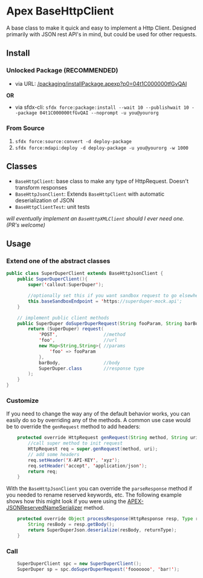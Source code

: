# Apex BaseHttpClient

A base class to make it quick and easy to implement a Http Client.  Designed primarily with JSON rest API's in mind, but could be used for other requests.

## Install

### Unlocked Package (RECOMMENDED)

- via URL: [/packaging/installPackage.apexp?p0=04t1C000000tfGvQAI](https://login.salesforce.com/packaging/installPackage.apexp?p0=04t1C000000tfGvQAI)

**OR**

- via sfdx-cli: `sfdx force:package:install --wait 10 --publishwait 10 --package 04t1C000000tfGvQAI --noprompt -u you@yourorg`


### From Source
1. `sfdx force:source:convert -d deploy-package`
2. `sfdx force:mdapi:deploy -d deploy-package -u you@yourorg -w 1000`

## Classes

- `BaseHttpClient`: base class to make any type of HttpRequest.  Doesn't transform responses
- `BaseHttpJsonClient`: Extends `BaseHttpClient` with automatic deserialization of JSON
- `BaseHttpClientTest`: unit tests

*will eventually implement an `BaseHttpXMLClient` should I ever need one. (PR's welcome)*

## Usage

### Extend one of the abstract classes

```java
public class SuperDuperClient extends BaseHttpJsonClient {
    public SuperDuperClient(){
        super('callout:SuperDuper');

        //optionally set this if you want sandbox request to go elsewhere
        this.baseSandboxEndpoint = 'https://superduper-mock.api';
    }

    // implement public client methods
    public SuperDuper doSuperDuperRequest(String fooParam, String barBody){
        return (SuperDuper) request(
            'POST',                 //method
            'foo',                  //url
            new Map<String,String>{ //params
                'foo' => fooParam
            },
            barBody,                //body
            SuperDuper.class        //response type
        );
    }
}
```

### Customize

If you need to change the way any of the default behavior works, you can easily do so by overriding any of the methods.  A common use case would be to override the `genRequest` method to add headers:

``` java
    protected override HttpRequest genRequest(String method, String uri){
        //call super method to init request
        HttpRequest req = super.genRequest(method, uri);
        // add some headers
        req.setHeader('X-API-KEY', 'xyz');
        req.setHeader('accept', 'application/json');
        return req;
    }
```

With the `BaseHttpJsonClient` you can override the `parseResponse` method if you needed to rename reserved keywords, etc. The following example shows how this might look if you were using the [APEX-JSONReservedNameSerializer](https://github.com/ChuckJonas/APEX-JSONReservedNameSerializer) method.

```java
    protected override Object processResponse(HttpResponse resp, Type returnType){
        String resBody = resp.getBody();
        return SuperDuperJson.deserialize(resBody, returnType);
    }
```

### Call

```java
    SuperDuperClient spc = new SuperDuperClient();
    SuperDuper sp = spc.doSuperDuperRequest('fooooooo', 'bar!');
```
